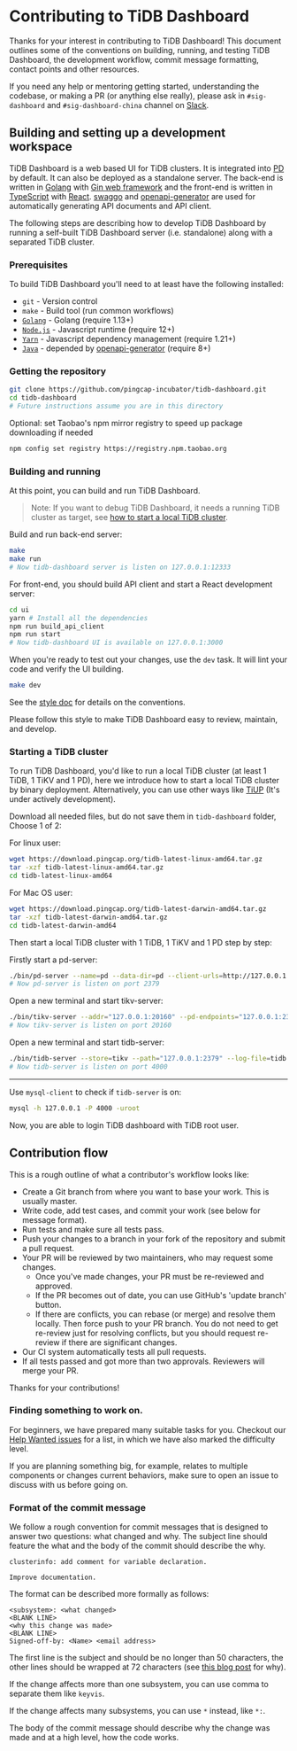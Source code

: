 # Contributing to TiDB Dashboard

Thanks for your interest in contributing to TiDB Dashboard! This document outlines some of the conventions on building, running, and testing TiDB Dashboard, the development workflow, commit message formatting, contact points and other resources.

If you need any help or mentoring getting started, understanding the codebase, or making a PR (or anything else really), please ask in `#sig-dashboard` and `#sig-dashboard-china` channel on [Slack](https://join.slack.com/t/tidbcommunity/shared_invite/enQtNzc0MzI4ODExMDc4LWYwYmIzMjZkYzJiNDUxMmZlN2FiMGJkZjAyMzQ5NGU0NGY0NzI3NTYwMjAyNGQ1N2I2ZjAxNzc1OGUwYWM0NzE).

## Building and setting up a development workspace

TiDB Dashboard is a web based UI for TiDB clusters. It is integrated into [PD](https://github.com/pingcap/pd) by default. It can also be deployed as a standalone server. The back-end is written in [Golang](https://golang.org/) with [Gin web framework](https://github.com/gin-gonic/gin) and the front-end is written in [TypeScript](https://www.typescriptlang.org/) with [React](https://github.com/facebook/react). [swaggo](https://github.com/swaggo/swag) and [openapi-generator](https://github.com/OpenAPITools/openapi-generator) are used for automatically generating API documents and API client.

The following steps are describing how to develop TiDB Dashboard by running a self-built TiDB Dashboard server (i.e. standalone) along with a separated TiDB cluster.

### Prerequisites

To build TiDB Dashboard you'll need to at least have the following installed:

- `git` - Version control
- `make` - Build tool (run common workflows)
- [`Golang`](https://golang.org/) - Golang (require 1.13+)
- [`Node.js`](https://nodejs.org/) - Javascript runtime (require 12+)
- [`Yarn`](https://classic.yarnpkg.com/en/docs/install) - Javascript dependency management (require 1.21+)
- [`Java`](https://www.java.com/ES/download/) - depended by [openapi-generator](https://github.com/OpenAPITools/openapi-generator) (require 8+)

### Getting the repository

```bash
git clone https://github.com/pingcap-incubator/tidb-dashboard.git
cd tidb-dashboard
# Future instructions assume you are in this directory
```

Optional: set Taobao's npm mirror registry to speed up package downloading if needed

```bash
npm config set registry https://registry.npm.taobao.org
```

### Building and running

At this point, you can build and run TiDB Dashboard. 

> Note: If you want to debug TiDB Dashboard, it needs a running TiDB cluster as target, see [how to start a local TiDB cluster](#starting-a-tidb-cluster).

Build and run back-end server:

```bash
make
make run
# Now tidb-dashboard server is listen on 127.0.0.1:12333
```

For front-end, you should build API client and start a React development server:

```bash
cd ui
yarn # Install all the dependencies
npm run build_api_client
npm run start
# Now tidb-dashboard UI is available on 127.0.0.1:3000
```

When you're ready to test out your changes, use the `dev` task. It will lint your code and verify the UI building.

```bash
make dev
```

See the [style doc](https://github.com/golang/go/wiki/CodeReviewComments) for details on the conventions.

Please follow this style to make TiDB Dashboard easy to review, maintain, and develop.

### Starting a TiDB cluster

To run TiDB Dashboard, you'd like to run a local TiDB cluster (at least 1 TiDB, 1 TiKV and 1 PD), here we introduce how to start a local TiDB cluster by binary deployment. Alternatively, you can use other ways like [TiUP](https://tiup.io) (It's under actively development).

Download all needed files, but do not save them in `tidb-dashboard` folder, Choose 1 of 2:

For linux user:
```bash
wget https://download.pingcap.org/tidb-latest-linux-amd64.tar.gz
tar -xzf tidb-latest-linux-amd64.tar.gz
cd tidb-latest-linux-amd64
```

For Mac OS user: 
```bash
wget https://download.pingcap.org/tidb-latest-darwin-amd64.tar.gz
tar -xzf tidb-latest-darwin-amd64.tar.gz
cd tidb-latest-darwin-amd64
```

Then start a local TiDB cluster with 1 TiDB, 1 TiKV and 1 PD step by step:

Firstly start a pd-server:

```bash
./bin/pd-server --name=pd --data-dir=pd --client-urls=http://127.0.0.1:2379 --log-file=pd.log
# Now pd-server is listen on port 2379
```

Open a new terminal and start tikv-server:

```bash
./bin/tikv-server --addr="127.0.0.1:20160" --pd-endpoints="127.0.0.1:2379" --data-dir=tikv --log-file=./tikv.log
# Now tikv-server is listen on port 20160
```

Open a new terminal and start tidb-server:

```bash
./bin/tidb-server --store=tikv --path="127.0.0.1:2379" --log-file=tidb.log
# Now tidb-server is listen on port 4000
```

-------

Use `mysql-client` to check if `tidb-server` is on:

```bash
mysql -h 127.0.0.1 -P 4000 -uroot
```

Now, you are able to login TiDB dashboard with TiDB root user.

## Contribution flow

This is a rough outline of what a contributor's workflow looks like:

- Create a Git branch from where you want to base your work. This is usually master.
- Write code, add test cases, and commit your work (see below for message format).
- Run tests and make sure all tests pass.
- Push your changes to a branch in your fork of the repository and submit a pull request.
- Your PR will be reviewed by two maintainers, who may request some changes.
    - Once you've made changes, your PR must be re-reviewed and approved.
    - If the PR becomes out of date, you can use GitHub's 'update branch' button.
    - If there are conflicts, you can rebase (or merge) and resolve them locally. Then force push to your PR branch.
    You do not need to get re-review just for resolving conflicts, but you should request re-review if there are significant changes.
- Our CI system automatically tests all pull requests.
- If all tests passed and got more than two approvals. Reviewers will merge your PR.

Thanks for your contributions!

### Finding something to work on.

For beginners, we have prepared many suitable tasks for you. Checkout our [Help Wanted issues](https://github.com/pingcap-incubator/tidb-dashboard/issues?q=is%3Aopen+label%3Astatus%2Fhelp-wanted+sort%3Aupdated-desc) for a list, in which we have also marked the difficulty level.

If you are planning something big, for example, relates to multiple components or changes current behaviors, make sure to open an issue to discuss with us before going on.

### Format of the commit message

We follow a rough convention for commit messages that is designed to answer two
questions: what changed and why. The subject line should feature the what and
the body of the commit should describe the why.

    clusterinfo: add comment for variable declaration.
    
    Improve documentation.

The format can be described more formally as follows:

    <subsystem>: <what changed>
    <BLANK LINE>
    <why this change was made>
    <BLANK LINE>
    Signed-off-by: <Name> <email address>

The first line is the subject and should be no longer than 50 characters, the other lines should be wrapped at 72 characters (see [this blog post](https://preslav.me/2015/02/21/what-s-with-the-50-72-rule/) for why).

If the change affects more than one subsystem, you can use comma to separate them like `keyvis`.

If the change affects many subsystems, you can use `*` instead, like `*:`.

The body of the commit message should describe why the change was made and at a high level, how the code works.

